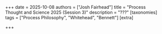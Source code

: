 +++
date = 2025-10-08
authors = ["Josh Fairhead"]
title = "Process Thought and Science 2025 (Session 3)"
description = "???"
[taxonomies]
tags = ["Process Philosophy", "Whitehead", "Bennett"]
[extra]

+++
